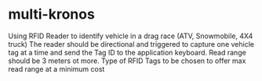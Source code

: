 # multi-kronos
Using RFID Reader to identify vehicle in a drag race (ATV, Snowmobile, 4X4 truck)
The reader should be directional and triggered to capture one vehicle tag at a time and send the Tag ID to the application keyboard.
Read range should be 3 meters ot more.
Type of RFID Tags to be chosen to offer max read range at a minimum cost
